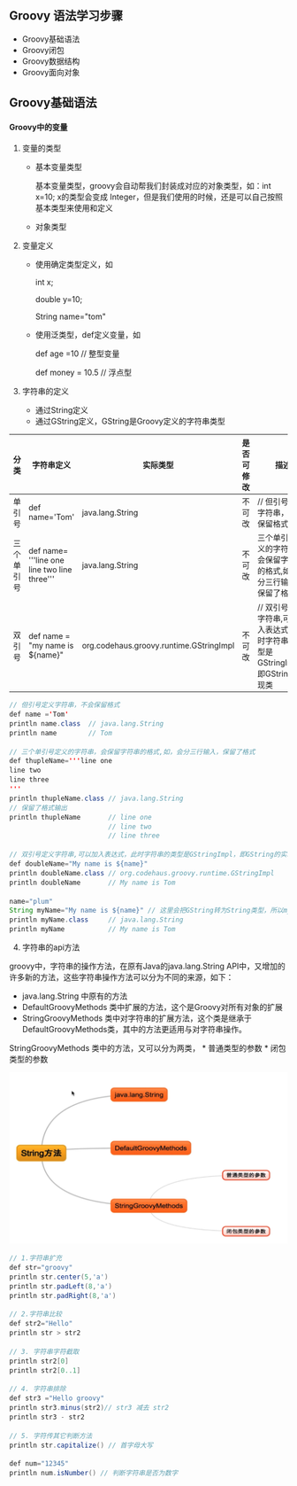 ## Groovy 语法学习步骤
* Groovy基础语法
* Groovy闭包
* Groovy数据结构
* Groovy面向对象

## Groovy基础语法
#### Groovy中的变量
1. 变量的类型
    * 基本变量类型

      基本变量类型，groovy会自动帮我们封装成对应的对象类型，如：int x=10; x的类型会变成 Integer，但是我们使用的时候，还是可以自己按照基本类型来使用和定义
    * 对象类型
2. 变量定义
    * 使用确定类型定义，如

      int x;

      double y=10;

      String name="tom"

    * 使用泛类型，def定义变量，如

      def age =10 // 整型变量

      def money = 10.5 // 浮点型

3. 字符串的定义
    * 通过String定义
    * 通过GString定义，GString是Groovy定义的字符串类型

| 分类       | 字符串定义                         | 实际类型         | 是否可修改 | 描述                                                                    |
| ---------- | ---------------------------------- | ---------------- | ---------- | ----------------------------------------------------------------------- |
| 单引号     | def name='Tom'                     | java.lang.String | 不可改     | // 但引号定义字符串，不会保留格式                                       |
| 三个单引号 | def name= '''line one line two line three''' | java.lang.String | 不可改     | 三个单引号定义的字符串，会保留字符串的格式,如，会分三行输入，保留了格式 |
| 双引号|  def name = "my name is ${name}"| org.codehaus.groovy.runtime.GStringImpl |不可改| // 双引号定义字符串,可以加入表达式，此时字符串的类型是GStringImpl，即GString的实现类|
``` java
// 但引号定义字符串，不会保留格式
def name ='Tom'
println name.class  // java.lang.String
println name        // Tom

// 三个单引号定义的字符串，会保留字符串的格式,如，会分三行输入，保留了格式
def thupleName='''line one
line two
line three
'''
println thupleName.class // java.lang.String
// 保留了格式输出
println thupleName       // line one
                         // line two
                         // line three

// 双引号定义字符串,可以加入表达式，此时字符串的类型是GStringImpl，即GString的实现类,支持参数扩展
def doubleName="My name is ${name}"
println doubleName.class // org.codehaus.groovy.runtime.GStringImpl
println doubleName       // My name is Tom

name="plum"
String myName="My name is ${name}" // 这里会把GString转为String类型，所以myName才是java.lang.String类型
println myName.class     // java.lang.String
println myName           // My name is Tom
```

4. 字符串的api方法

groovy中，字符串的操作方法，在原有Java的java.lang.String API中，又增加的许多新的方法，这些字符串操作方法可以分为不同的来源，如下：
* java.lang.String 中原有的方法
* DefaultGroovyMethods 类中扩展的方法，这个是Groovy对所有对象的扩展
* StringGroovyMethods 类中对字符串的扩展方法，这个类是继承于DefaultGroovyMethods类，其中的方法更适用与对字符串操作。

StringGroovyMethods 类中的方法，又可以分为两类，
    * 普通类型的参数
    * 闭包类型的参数

![](https://raw.githubusercontent.com/meiSThub/AtomProject/master/image/pic_5.jpg)
``` java
// 1.字符串扩充
def str="groovy"
println str.center(5,'a')
println str.padLeft(8,'a')
println str.padRight(8,'a')

// 2.字符串比较
def str2="Hello"
println str > str2

// 3. 字符串字符截取
println str2[0]
println str2[0..1]

// 4. 字符串排除
def str3 ="Hello groovy"
println str3.minus(str2)// str3 减去 str2
println str3 - str2

// 5. 字符传其它判断方法
println str.capitalize() // 首字母大写

def num="12345"
println num.isNumber() // 判断字符串是否为数字
```

